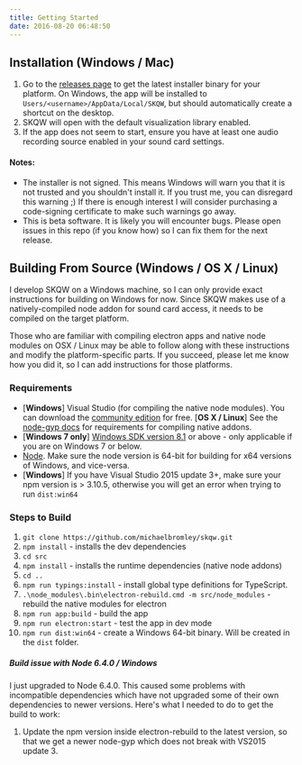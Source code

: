```yaml
---
title: Getting Started
date: 2016-08-20 06:48:50
---
```


## Installation (Windows / Mac)

1. Go to the [releases page](https://github.com/michaelbromley/skqw/releases) to get the latest installer binary for your platform. On Windows, the app will be installed to `Users/<username>/AppData/Local/SKQW`, but should automatically create a shortcut on the desktop.
2. SKQW will open with the default visualization library enabled.
3. If the app does not seem to start, ensure you have at least one audio recording source enabled in your sound card settings.

#### Notes:
* The installer is not signed. This means Windows will warn you that it is not trusted and you shouldn't install it. If you trust me, you can disregard this warning ;) If there is enough interest I will consider purchasing a code-signing certificate to make such warnings go away.
* This is beta software. It is likely you will encounter bugs. Please open issues in this repo (if you know how) so I can fix them for the next release.

## Building From Source (Windows / OS X / Linux)

I develop SKQW on a Windows machine, so I can only provide exact instructions for building on Windows for now. Since SKQW makes use of a natively-compiled node addon for sound card access, it needs to be compiled on the target platform.

Those who are familiar with compiling electron apps and native node modules on OSX / Linux may be able to follow along with these instructions and modify the platform-specific parts. If you succeed, please let me know how you did it, so I can add instructions for those platforms.

### Requirements

- [**Windows**] Visual Studio (for compiling the native node modules). You can download the [community edition](https://www.visualstudio.com/en-us/products/visual-studio-community-vs.aspx) for free. [**OS X / Linux**] See the [node-gyp docs](https://github.com/nodejs/node-gyp#installation) for requirements for compiling native addons.
- [**Windows 7 only**] [Windows SDK version 8.1](https://developer.microsoft.com/en-us/windows/downloads/windows-8-1-sdk) or above - only applicable if you are on Windows 7 or below.
- [Node](https://nodejs.org/en/). Make sure the node version is 64-bit for building for x64 versions of Windows, and vice-versa.
- [**Windows**] If you have Visual Studio 2015 update 3+, make sure your npm version is > 3.10.5, otherwise you will get an error when trying to run `dist:win64`

### Steps to Build

1. `git clone https://github.com/michaelbromley/skqw.git`
2. `npm install` - installs the dev dependencies
3. `cd src`
4. `npm install` - installs the runtime dependencies (native node addons)
5. `cd ..`
7. `npm run typings:install` - install global type definitions for TypeScript.
6. `.\node_modules\.bin\electron-rebuild.cmd -m src/node_modules` - rebuild the native modules for electron
7. `npm run app:build` - build the app
8. `npm run electron:start` - test the app in dev mode
9. `npm run dist:win64` - create a Windows 64-bit binary. Will be created in the `dist` folder.

##### Build issue with Node 6.4.0 / Windows

I just upgraded to Node 6.4.0. This caused some problems with incompatible dependencies which have not upgraded some of their own dependencies to newer versions. Here's what I needed to do to get the build to work:

1. Update the npm version inside electron-rebuild to the latest version, so that we get a newer node-gyp which does not break with VS2015 update 3.
